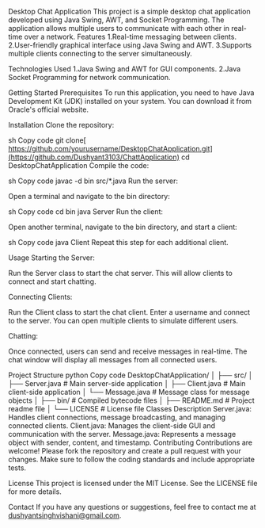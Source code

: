 Desktop Chat Application
This project is a simple desktop chat application developed using Java Swing, AWT, and Socket Programming. The application allows multiple users to communicate with each other in real-time over a network.
Features
1.Real-time messaging between clients.
2.User-friendly graphical interface using Java Swing and AWT.
3.Supports multiple clients connecting to the server simultaneously.

Technologies Used
1.Java Swing and AWT for GUI components.
2.Java Socket Programming for network communication.

Getting Started
Prerequisites
To run this application, you need to have Java Development Kit (JDK) installed on your system. You can download it from Oracle's official website.

Installation
Clone the repository:

sh
Copy code
git clone[ https://github.com/yourusername/DesktopChatApplication.git](https://github.com/Dushyant3103/ChattApplication)
cd DesktopChatApplication
Compile the code:

sh
Copy code
javac -d bin src/*.java
Run the server:

Open a terminal and navigate to the bin directory:

sh
Copy code
cd bin
java Server
Run the client:

Open another terminal, navigate to the bin directory, and start a client:

sh
Copy code
java Client
Repeat this step for each additional client.

Usage
Starting the Server:

Run the Server class to start the chat server. This will allow clients to connect and start chatting.

Connecting Clients:

Run the Client class to start the chat client. Enter a username and connect to the server. You can open multiple clients to simulate different users.

Chatting:

Once connected, users can send and receive messages in real-time. The chat window will display all messages from all connected users.

Project Structure
python
Copy code
DesktopChatApplication/
│
├── src/
│   ├── Server.java       # Main server-side application
│   ├── Client.java       # Main client-side application
│   └── Message.java      # Message class for message objects
│
├── bin/                  # Compiled bytecode files
│
├── README.md             # Project readme file
│
└── LICENSE               # License file
Classes Description
Server.java: Handles client connections, message broadcasting, and managing connected clients.
Client.java: Manages the client-side GUI and communication with the server.
Message.java: Represents a message object with sender, content, and timestamp.
Contributing
Contributions are welcome! Please fork the repository and create a pull request with your changes. Make sure to follow the coding standards and include appropriate tests.

License
This project is licensed under the MIT License. See the LICENSE file for more details.

Contact
If you have any questions or suggestions, feel free to contact me at dushyantsinghvishani@gmail.com.


